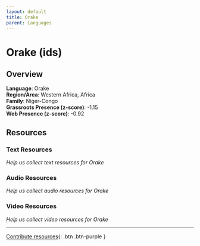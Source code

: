```yaml
---
layout: default
title: Orake
parent: Languages
---
```


# Orake (ids)

## Overview

**Language**: Orake  
**Region/Area**: Western Africa, Africa  
**Family**: Niger-Congo  
**Grassroots Presence (z-score)**: -1.15  
**Web Presence (z-score)**: -0.92  

## Resources

### Text Resources
*Help us collect text resources for Orake*

### Audio Resources
*Help us collect audio resources for Orake*

### Video Resources
*Help us collect video resources for Orake*

---

[Contribute resources](https://forms.office.com/e/1SfLJx3u1r){: .btn .btn-purple }
